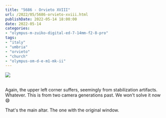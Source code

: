 ```yaml
---
title: "5686 - Orvieto XVIII"
url: /2022/05/5686-orvieto-xviii.html
publishDate: 2022-05-14 18:00:00
date: 2022-05-14
categories:
- "olympus-m-zuiko-digital-ed-7-14mm-f2-8-pro"
tags:
- "italy"
- "umbria"
- "orvieto"
- "church"
- "olympus-om-d-e-m1-mk-ii"
---
```

<div class="container">
<div class="center"><a target="_blank" href="https://d25zfm9zpd7gm5.cloudfront.net/1200x1200/2019/20190905_122133_lr.jpg"><img class="webfeedsFeaturedVisual" src="https://d25zfm9zpd7gm5.cloudfront.net/0600x0600/2019/20190905_122133_lr.jpg" /></a></div>
</div>
<br />

Again, the upper left corner suffers, seemingly from
stabilization artifacts. Whatever. This is from two camera
generations past. We won't solve it now :smile:

That's the main altar. The one with the original window.
